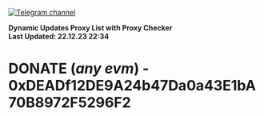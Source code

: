 [![Telegram channel](https://img.shields.io/endpoint?url=https://runkit.io/damiankrawczyk/telegram-badge/branches/master?url=https://t.me/n4z4v0d)](https://t.me/n4z4v0d) 

**Dynamic Updates Proxy List with Proxy Checker**  
**Last Updated: 22.12.23 22:34**

# DONATE (_any evm_) - 0xDEADf12DE9A24b47Da0a43E1bA70B8972F5296F2
